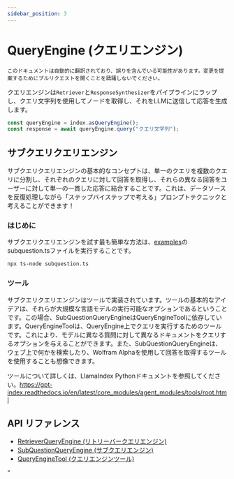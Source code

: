 ```yaml
---
sidebar_position: 3
---
```


# QueryEngine (クエリエンジン)

`このドキュメントは自動的に翻訳されており、誤りを含んでいる可能性があります。変更を提案するためにプルリクエストを開くことを躊躇しないでください。`

クエリエンジンは`Retriever`と`ResponseSynthesizer`をパイプラインにラップし、クエリ文字列を使用してノードを取得し、それをLLMに送信して応答を生成します。

```typescript
const queryEngine = index.asQueryEngine();
const response = await queryEngine.query("クエリ文字列");
```

## サブクエリクエリエンジン

サブクエリクエリエンジンの基本的なコンセプトは、単一のクエリを複数のクエリに分割し、それぞれのクエリに対して回答を取得し、それらの異なる回答をユーザーに対して単一の一貫した応答に結合することです。これは、データソースを反復処理しながら「ステップバイステップで考える」プロンプトテクニックと考えることができます！

### はじめに

サブクエリクエリエンジンを試す最も簡単な方法は、[examples](https://github.com/run-llama/LlamaIndexTS/blob/main/examples/subquestion.ts)のsubquestion.tsファイルを実行することです。

```bash
npx ts-node subquestion.ts
```

### ツール

サブクエリクエリエンジンはツールで実装されています。ツールの基本的なアイデアは、それらが大規模な言語モデルの実行可能なオプションであるということです。この場合、SubQuestionQueryEngineはQueryEngineToolに依存しています。QueryEngineToolは、QueryEngine上でクエリを実行するためのツールです。これにより、モデルに異なる質問に対して異なるドキュメントをクエリするオプションを与えることができます。また、SubQuestionQueryEngineは、ウェブ上で何かを検索したり、Wolfram Alphaを使用して回答を取得するツールを使用することも想像できます。

ツールについて詳しくは、LlamaIndex Pythonドキュメントを参照してください。https://gpt-index.readthedocs.io/en/latest/core_modules/agent_modules/tools/root.html

## API リファレンス

- [RetrieverQueryEngine (リトリーバークエリエンジン)](../../api/classes/RetrieverQueryEngine.md)
- [SubQuestionQueryEngine (サブクエリエンジン)](../../api/classes/SubQuestionQueryEngine.md)
- [QueryEngineTool (クエリエンジンツール)](../../api/interfaces/QueryEngineTool.md)

"
